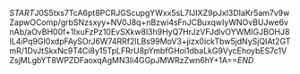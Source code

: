 $START$J0S5txs7TcA6pt8PCRJGScupgYWxx5sL7lJIXZ9pJxI3DIaKr5am7v9wZapwOComp/grbSNzsxyy+NV0J8q+nBzwi4sFnJCBuxqwIyWNOvBUJwe6vnAb/aOvBH00f+1IxuFzPz10EvSXkw8l3h9HyQ7HrJzVFJdlvOYWMIGJBOHJ8IL4iPq9GI0xdpFAySOrJ6W74RRf2lLBs99MoV3+jizx0ickTbw5jdNySjQIAt2GTmR/1DvJtSkxNc9T4Ci8y15TpLFRrU8pYmbfGHoi1dbaLkG9VycEhoybES7c1VZsjMLgbYT8WPZDFaoxqAgMN3Ii4GGpJMWRzZwn6hY+1A==$END$